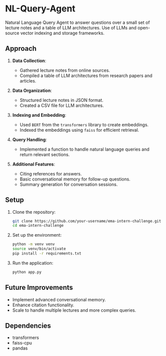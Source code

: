 # NL-Query-Agent
Natural Language Query Agent to answer questions over a small set of lecture notes and a table of LLM architectures. Use of LLMs and open-source vector indexing and storage frameworks.


## Approach

1. **Data Collection**:
    - Gathered lecture notes from online sources.
    - Compiled a table of LLM architectures from research papers and articles.

2. **Data Organization**:
    - Structured lecture notes in JSON format.
    - Created a CSV file for LLM architectures.

3. **Indexing and Embedding**:
    - Used `BERT` from the `transformers` library to create embeddings.
    - Indexed the embeddings using `faiss` for efficient retrieval.

4. **Query Handling**:
    - Implemented a function to handle natural language queries and return relevant sections.

5. **Additional Features**:
    - Citing references for answers.
    - Basic conversational memory for follow-up questions.
    - Summary generation for conversation sessions.

## Setup

1. Clone the repository:
    ```bash
    git clone https://github.com/your-username/ema-intern-challenge.git
    cd ema-intern-challenge
    ```

2. Set up the environment:
    ```bash
    python -m venv venv
    source venv/bin/activate
    pip install -r requirements.txt
    ```

3. Run the application:
    ```bash
    python app.py
    ```

## Future Improvements

- Implement advanced conversational memory.
- Enhance citation functionality.
- Scale to handle multiple lectures and more complex queries.

## Dependencies

- transformers
- faiss-cpu
- pandas

